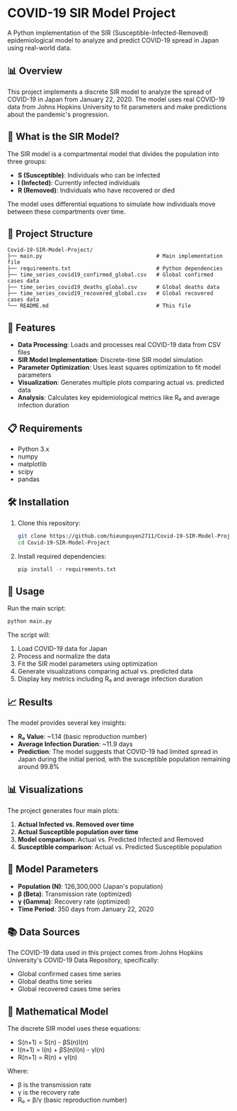 # COVID-19 SIR Model Project

A Python implementation of the SIR (Susceptible-Infected-Removed) epidemiological model to analyze and predict COVID-19 spread in Japan using real-world data.

## 📊 Overview

This project implements a discrete SIR model to analyze the spread of COVID-19 in Japan from January 22, 2020. The model uses real COVID-19 data from Johns Hopkins University to fit parameters and make predictions about the pandemic's progression.

## 🔬 What is the SIR Model?

The SIR model is a compartmental model that divides the population into three groups:
- **S (Susceptible)**: Individuals who can be infected
- **I (Infected)**: Currently infected individuals
- **R (Removed)**: Individuals who have recovered or died

The model uses differential equations to simulate how individuals move between these compartments over time.

## 📁 Project Structure

```
Covid-19-SIR-Model-Project/
├── main.py                                    # Main implementation file
├── requirements.txt                           # Python dependencies
├── time_series_covid19_confirmed_global.csv   # Global confirmed cases data
├── time_series_covid19_deaths_global.csv      # Global deaths data
├── time_series_covid19_recovered_global.csv   # Global recovered cases data
└── README.md                                  # This file
```

## 🚀 Features

- **Data Processing**: Loads and processes real COVID-19 data from CSV files
- **SIR Model Implementation**: Discrete-time SIR model simulation
- **Parameter Optimization**: Uses least squares optimization to fit model parameters
- **Visualization**: Generates multiple plots comparing actual vs. predicted data
- **Analysis**: Calculates key epidemiological metrics like R₀ and average infection duration

## 📋 Requirements

- Python 3.x
- numpy
- matplotlib
- scipy
- pandas

## 🛠️ Installation

1. Clone this repository:
   ```bash
   git clone https://github.com/hieunguyen2711/Covid-19-SIR-Model-Project.git
   cd Covid-19-SIR-Model-Project
   ```

2. Install required dependencies:
   ```bash
   pip install -r requirements.txt
   ```

## 🎯 Usage

Run the main script:
```bash
python main.py
```

The script will:
1. Load COVID-19 data for Japan
2. Process and normalize the data
3. Fit the SIR model parameters using optimization
4. Generate visualizations comparing actual vs. predicted data
5. Display key metrics including R₀ and average infection duration

## 📈 Results

The model provides several key insights:

- **R₀ Value**: ~1.14 (basic reproduction number)
- **Average Infection Duration**: ~11.9 days
- **Prediction**: The model suggests that COVID-19 had limited spread in Japan during the initial period, with the susceptible population remaining around 99.8%

## 📊 Visualizations

The project generates four main plots:
1. **Actual Infected vs. Removed over time**
2. **Actual Susceptible population over time**
3. **Model comparison**: Actual vs. Predicted Infected and Removed
4. **Susceptible comparison**: Actual vs. Predicted Susceptible population

## 🧮 Model Parameters

- **Population (N)**: 126,300,000 (Japan's population)
- **β (Beta)**: Transmission rate (optimized)
- **γ (Gamma)**: Recovery rate (optimized)
- **Time Period**: 350 days from January 22, 2020

## 📚 Data Sources

The COVID-19 data used in this project comes from Johns Hopkins University's COVID-19 Data Repository, specifically:
- Global confirmed cases time series
- Global deaths time series  
- Global recovered cases time series

## 🔬 Mathematical Model

The discrete SIR model uses these equations:
- S(n+1) = S(n) - βS(n)I(n)
- I(n+1) = I(n) + βS(n)I(n) - γI(n)
- R(n+1) = R(n) + γI(n)

Where:
- β is the transmission rate
- γ is the recovery rate
- R₀ = β/γ (basic reproduction number)

